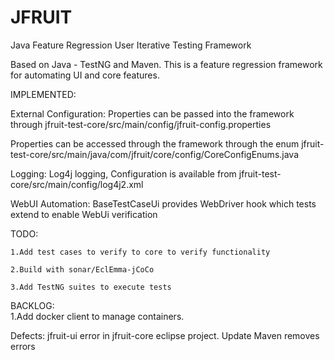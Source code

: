 # JFRUIT
Java Feature Regression User Iterative Testing Framework

Based on Java - TestNG and Maven. This is a feature regression framework for automating UI and core features.

IMPLEMENTED:

External Configuration: Properties can be passed into the framework through 
			jfruit-test-core/src/main/config/jfruit-config.properties
			
Properties can be accessed through the framework through the enum 
			jfruit-test-core/src/main/java/com/jfruit/core/config/CoreConfigEnums.java

Logging:		Log4j logging, Configuration is available from 
			jfruit-test-core/src/main/config/log4j2.xml
		
WebUI Automation:	BaseTestCaseUi provides WebDriver hook which tests extend to enable WebUi verification 


TODO:			

	1.Add test cases to verify to core to verify functionality
			
	2.Build with sonar/EclEmma-jCoCo

	3.Add TestNG suites to execute tests




BACKLOG:		
	1.Add docker client to manage containers. 

Defects:
	jfruit-ui error in jfruit-core eclipse project.
	Update Maven removes errors

	
	  
